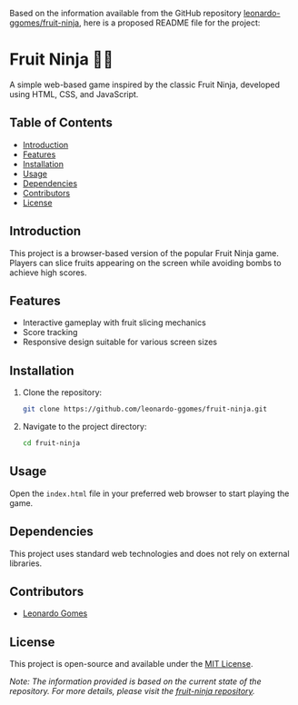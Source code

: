 Based on the information available from the GitHub repository [leonardo-ggomes/fruit-ninja](https://github.com/leonardo-ggomes/fruit-ninja), here is a proposed README file for the project:

# Fruit Ninja 🍉🥷

A simple web-based game inspired by the classic Fruit Ninja, developed using HTML, CSS, and JavaScript.

## Table of Contents

- [Introduction](#introduction)
- [Features](#features)
- [Installation](#installation)
- [Usage](#usage)
- [Dependencies](#dependencies)
- [Contributors](#contributors)
- [License](#license)

## Introduction

This project is a browser-based version of the popular Fruit Ninja game. Players can slice fruits appearing on the screen while avoiding bombs to achieve high scores.

## Features

- Interactive gameplay with fruit slicing mechanics
- Score tracking
- Responsive design suitable for various screen sizes

## Installation

1. Clone the repository:

   ```bash
   git clone https://github.com/leonardo-ggomes/fruit-ninja.git
   ```


2. Navigate to the project directory:

   ```bash
   cd fruit-ninja
   ```


## Usage

Open the `index.html` file in your preferred web browser to start playing the game.

## Dependencies

This project uses standard web technologies and does not rely on external libraries.

## Contributors

- [Leonardo Gomes](https://github.com/leonardo-ggomes/)

## License

This project is open-source and available under the [MIT License](LICENSE).

*Note: The information provided is based on the current state of the repository. For more details, please visit the [fruit-ninja repository](https://github.com/leonardo-ggomes/fruit-ninja).* 
